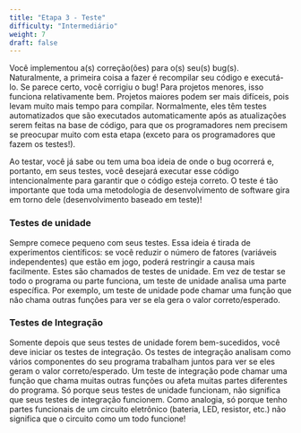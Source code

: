 ```yaml
---
title: "Etapa 3 - Teste"
difficulty: "Intermediário"
weight: 7
draft: false
---
```


Você implementou a(s) correção(ões) para o(s) seu(s) bug(s). Naturalmente, a primeira coisa a fazer é recompilar seu código e executá-lo. Se parece certo, você corrigiu o bug! Para projetos menores, isso funciona relativamente bem. Projetos maiores podem ser mais difíceis, pois levam muito mais tempo para compilar. Normalmente, eles têm testes automatizados que são executados automaticamente após as atualizações serem feitas na base de código, para que os programadores nem precisem se preocupar muito com esta etapa (exceto para os programadores que fazem os testes!).

Ao testar, você já sabe ou tem uma boa ideia de onde o bug ocorrerá e, portanto, em seus testes, você desejará executar esse código intencionalmente para garantir que o código esteja correto. O teste é tão importante que toda uma metodologia de desenvolvimento de software gira em torno dele (desenvolvimento baseado em teste)!

### Testes de unidade
Sempre comece pequeno com seus testes. Essa ideia é tirada de experimentos científicos: se você reduzir o número de fatores (variáveis independentes) que estão em jogo, poderá restringir a causa mais facilmente. Estes são chamados de testes de unidade. Em vez de testar se todo o programa ou parte funciona, um teste de unidade analisa uma parte específica. Por exemplo, um teste de unidade pode chamar uma função que não chama outras funções para ver se ela gera o valor correto/esperado.

### Testes de Integração
Somente depois que seus testes de unidade forem bem-sucedidos, você deve iniciar os testes de integração. Os testes de integração analisam como vários componentes do seu programa trabalham juntos para ver se eles geram o valor correto/esperado. Um teste de integração pode chamar uma função que chama muitas outras funções ou afeta muitas partes diferentes do programa.
Só porque seus testes de unidade funcionam, não significa que seus testes de integração funcionem. Como analogia, só porque tenho partes funcionais de um circuito eletrônico (bateria, LED, resistor, etc.) não significa que o circuito como um todo funcione!